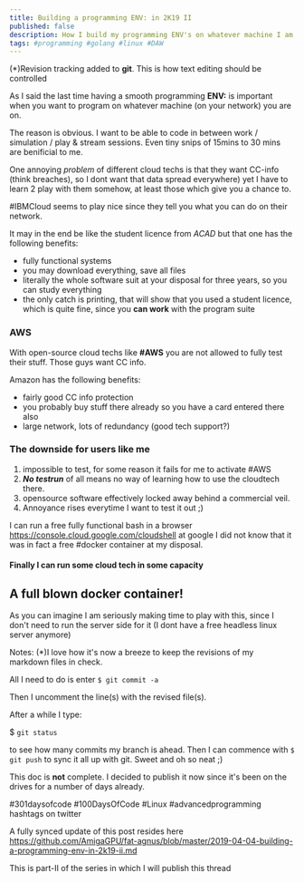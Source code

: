 ```yaml
---
title: Building a programming ENV: in 2K19 II
published: false
description: How I build my programming ENV's on whatever machine I am the longest on part II
tags: #programming #golang #linux #DAW
---
```


(*)Revision tracking added to **git**. This is how text editing should be controlled


As I said the last time having a smooth programming **ENV:** is important when you want to program on whatever machine (on your network) you are on.

The reason is obvious. I want to be able to code in between work / simulation / play & stream sessions. Even tiny snips of 15mins to 30 mins are benificial to me.

One annoying _problem_ of different cloud techs is that they want CC-info (think breaches), so I dont want that data spread everywhere) yet I have to learn 2 play with them somehow, at least those which give you a chance to.

#IBMCloud seems to play nice since they tell you what you can do on their network.

It may in the end be like the student licence from _ACAD_ but that one has the following benefits:

- fully functional systems
- you may download everything, save all files
- literally the whole software suit at your disposal for three years, so you can study everything
- the only catch is printing, that will show that you used a student licence, which is quite fine, since you **can work** with the program suite

### AWS

With open-source cloud techs like **#AWS** you are not allowed to fully test their stuff. Those guys want CC info.

Amazon has the following benefits:

- fairly good CC info protection
- you probably buy stuff there already so you have a card entered there also
- large network, lots of redundancy (good tech support?)


### The downside for users like me

1. impossible to test, for some reason it fails for me to activate #AWS
2. _**No testrun**_ of all means no way of learning how to use the cloudtech there.
3. opensource software effectively locked away behind a commercial veil.
4. Annoyance rises everytime I want to test it out ;)

I can run a free fully functional bash in a browser 
<https://console.cloud.google.com/cloudshell> at google I did not know that it was in fact a free #docker container at my disposal.
#### Finally I can run some cloud tech in some capacity
## A full blown docker container!

As you can imagine I am seriously making time to play with this, since I don't need to run the server side for it (I dont have a free headless linux server anymore)


Notes:
(*)I love how it's now a breeze to keep the revisions of my markdown files in check.

All I need to do is enter `$ git commit -a`

Then I uncomment the line(s) with the revised file(s).

After a while I type:

$ `git status`

to see how many commits my branch is ahead. Then I can commence with `$ git push` to sync it all up with git.
Sweet and oh so neat ;)


This doc is **not** complete. I decided to publish it now since it's been on the drives for a number of days already.

 #301daysofcode #100DaysOfCode #Linux #advancedprogramming hashtags on twitter

A fully synced update of this post resides here <https://github.com/AmigaGPU/fat-agnus/blob/master/2019-04-04-building-a-programming-env-in-2k19-ii.md>


This is part-II of the series in which I will publish this thread